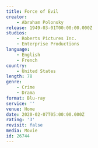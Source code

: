```yaml
---
title: Force of Evil
creator:
    - Abraham Polonsky
release: 1949-03-01T00:00:00.000Z
studios:
    - Roberts Pictures Inc.
    - Enterprise Productions
language:
    - English
    - French
country:
    - United States
length: 78
genre:
    - Crime
    - Drama
format: Blu-ray
service: ''
venue: Home
date: 2020-02-07T05:00:00.000Z
rating: '3'
revisit: false
media: Movie
id: 26744
---
```



